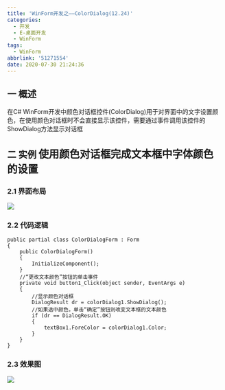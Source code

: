 ```yaml
---
title: 'WinForm开发之——ColorDialog(12.24)'
categories:
  - 开发
  - E-桌面开发
  - WinForm
tags:
  - WinForm
abbrlink: '51271554'
date: 2020-07-30 21:24:36
---
```

## 一 概述

在C# WinForm开发中颜色对话框控件(ColorDialog)用于对界面中的文字设置颜色，在使用颜色对话框时不会直接显示该控件，需要通过事件调用该控件的ShowDialog方法显示对话框

<!--more-->

## 二 实例  <font size=5> 使用颜色对话框完成文本框中字体颜色的设置 </font>

### 2.1 界面布局
![][1]
### 2.2 代码逻辑

```
public partial class ColorDialogForm : Form
{
    public ColorDialogForm()
    {
        InitializeComponent();
    }
    //“更改文本颜色”按钮的单击事件
    private void button1_Click(object sender, EventArgs e)
    {
        //显示颜色对话框
        DialogResult dr = colorDialog1.ShowDialog();
        //如果选中颜色，单击“确定”按钮则改变文本框的文本颜色
        if (dr == DialogResult.OK)
        {
            textBox1.ForeColor = colorDialog1.Color;
        }
    }
}
```

### 2.3 效果图
![][2]



[1]:https://cdn.jsdelivr.net/gh/PGzxc/CDN/blog-image/csharp-winform-colordialog-layout.png
[2]:https://cdn.jsdelivr.net/gh/PGzxc/CDN/blog-image/csharp-winform-colordialog-view.gif
